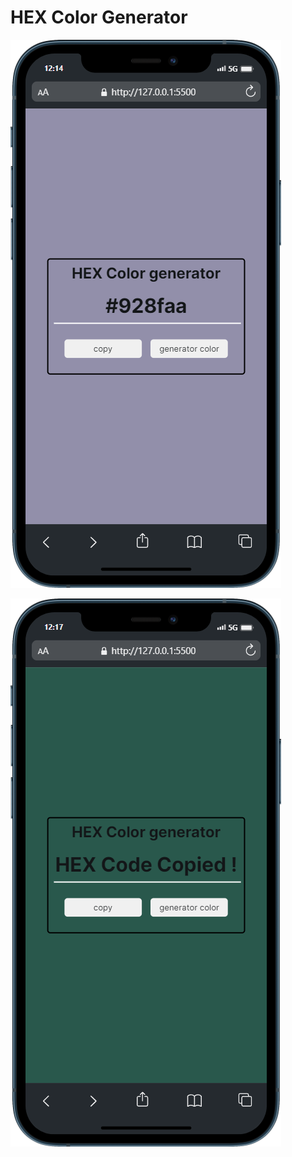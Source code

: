 # HEX Color Generator

![HEX color app](/DAY%2003%20-%20HEX%20Color%20generator/images/mobile.png)

![HEX code copied](/DAY%2003%20-%20HEX%20Color%20generator/images/mobile%20%20copied%20HEX%20code.png)
